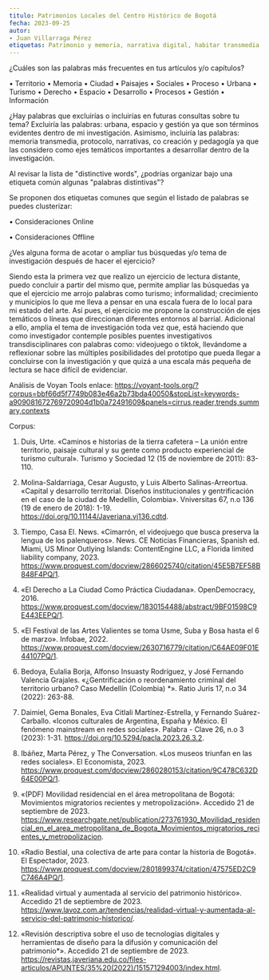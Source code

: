 ```yaml
---
titulo: Patrimonios Locales del Centro Histórico de Bogotá
fecha: 2023-09-25
autor: 
- Juan Villarraga Pérez 
etiquetas: Patrimonio y memoria, narrativa digital, habitar transmedia 
---
```



¿Cuáles son las palabras más frecuentes en tus artículos y/o capítulos?

•	Territorio
•	Memoria
•	Ciudad
•	Paisajes
•	Sociales
•	Proceso
•	Urbana
•	Turismo
•	Derecho
•	Espacio
•	Desarrollo
•	Procesos
•	Gestión
•	Información

¿Hay palabras que excluirías o incluirías en futuras consultas sobre tu tema?
Excluiría las palabras:  urbana, espacio y gestión ya que son términos evidentes dentro de mi investigación. Asimismo, incluiría las palabras: memoria transmedia, protocolo, narrativas, co creación y pedagogía ya que las considero como ejes temáticos importantes a desarrollar dentro de la investigación.  

Al revisar la lista de "distinctive words", ¿podrías organizar bajo una etiqueta común algunas "palabras distintivas"?

Se proponen dos etiquetas comunes que según el listado de palabras se puedes clusterizar:

•	Consideraciones Online 

•	Consideraciones Offline  

¿Ves alguna forma de acotar o ampliar tus búsquedas y/o tema de investigación después de hacer el ejercicio?

Siendo esta la primera vez que realizo un ejercicio de lectura distante, puedo concluir a partir del mismo que, permite ampliar las búsquedas ya que el ejercicio me arrojo palabras como turismo; informalidad; crecimiento y municipios lo que me lleva a pensar en una escala fuera de lo local para mi estado del arte. Así pues, el ejercicio me propone la construcción de ejes temáticos o líneas que direccionan diferentes entornos al barrial. Adicional a ello, amplia el tema de investigación toda vez que, está haciendo que como investigador contemple posibles puentes investigativos transdisciplinares con palabras como: videojuego o tiktok, llevándome a reflexionar sobre las múltiples posibilidades del prototipo que pueda llegar a concluirse con la investigación y que quizá a una escala más pequeña de lectura se hace difícil de evidenciar. 

Análisis de Voyan Tools enlace:  https://voyant-tools.org/?corpus=bbf66d5f7749b083e46a2b73bda40050&stopList=keywords-a909081672769720904d1b0a72491609&panels=cirrus,reader,trends,summary,contexts

Corpus: 

01. Duis, Urte. «Caminos e historias de la tierra cafetera – La unión entre territorio, paisaje cultural y su gente como producto experiencial de turismo cultural». Turismo y Sociedad 12 (15 de noviembre de 2011): 83-110.

02. Molina-Saldarriaga, Cesar Augusto, y Luis Alberto Salinas-Arreortua. «Capital y desarrollo territorial. Diseños institucionales y gentrificación en el caso de la ciudad de Medellín, Colombia». Vniversitas 67, n.o 136 (19 de enero de 2018): 1-19. https://doi.org/10.11144/Javeriana.vj136.cdtd.

03. Tiempo, Casa El. News. «Cimarrón, el videojuego que busca preserva la lengua de los palenqueros». News. CE Noticias Financieras, Spanish ed. Miami, US Minor Outlying Islands: ContentEngine LLC, a Florida limited liability company, 2023. https://www.proquest.com/docview/2866025740/citation/45E5B7EF58B848F4PQ/1.

04. «El Derecho a La Ciudad Como Práctica Ciudadana». OpenDemocracy, 2016. https://www.proquest.com/docview/1830154488/abstract/9BF01598C9E443EEPQ/1.

05. «El Festival de las Artes Valientes se toma Usme, Suba y Bosa hasta el 6 de marzo». Infobae, 2022. https://www.proquest.com/docview/2630716779/citation/C64AE09F01E44107PQ/1.

06. Bedoya, Eulalia Borja, Alfonso Insuasty Rodríguez, y José Fernando Valencia Grajales. «¿Gentrificación o reordenamiento criminal del territorio urbano? Caso Medellín (Colombia) *». Ratio Juris 17, n.o 34 (2022): 263-88.

07. Daimiel, Gema Bonales, Eva Citlali Martínez-Estrella, y Fernando Suárez-Carballo. «Iconos culturales de Argentina, España y México. El fenómeno mainstream en redes sociales». Palabra - Clave 26, n.o 3 (2023): 1-31. https://doi.org/10.5294/pacla.2023.26.3.2.

08. Ibáñez, Marta Pérez, y The Conversation. «Los museos triunfan en las redes sociales». El Economista, 2023. https://www.proquest.com/docview/2860280153/citation/9C478C632D64E00PQ/1.

09. «(PDF) Movilidad residencial en el área metropolitana de Bogotá: Movimientos migratorios recientes y metropolización». Accedido 21 de septiembre de 2023. https://www.researchgate.net/publication/273761930_Movilidad_residencial_en_el_area_metropolitana_de_Bogota_Movimientos_migratorios_recientes_y_metropolizacion.


10. «Radio Bestial, una colectiva de arte para contar la historia de Bogotá». El Espectador, 2023. https://www.proquest.com/docview/2801899374/citation/47575ED2C9C746A4PQ/1.

11. «Realidad virtual y aumentada al servicio del patrimonio histórico». Accedido 21 de septiembre de 2023. https://www.lavoz.com.ar/tendencias/realidad-virtual-y-aumentada-al-servicio-del-patrimonio-historico/.

12. «Revisión descriptiva sobre el uso de tecnologías digitales y herramientas de diseño para la difusión y comunicación del patrimonio*». Accedido 21 de septiembre de 2023. https://revistas.javeriana.edu.co/files-articulos/APUNTES/35%20(2022)/151571294003/index.html.


